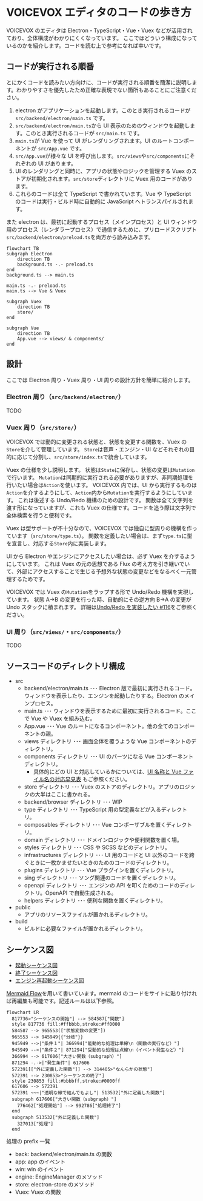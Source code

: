 # VOICEVOX エディタのコードの歩き方

VOICEVOX のエディタは Electron・TypeScript・Vue・Vuex などが活用されており、全体構成がわかりにくくなっています。
ここではどういう構成になっているのかを紹介します。コードを読む上で参考になれば幸いです。

## コードが実行される順番

とにかくコードを読みたい方向けに、コードが実行される順番を簡潔に説明します。わかりやすさを優先したため正確な表現でない箇所もあることにご注意ください。

1. electron がアプリケーションを起動します。このとき実行されるコードが `src/backend/electron/main.ts` です。
2. `src/backend/electron/main.ts`から UI 表示のためのウィンドウを起動します。このとき実行されるコードが `src/main.ts` です。
3. `main.ts`が Vue を使って UI がレンダリングされます。UI のルートコンポーネントが `src/App.vue` です。
4. `src/App.vue`が様々な UI を呼び出します。`src/views`や`src/components`にそれぞれの UI があります。
5. UI のレンダリングと同時に、アプリの状態やロジックを管理する Vuex のストアが初期化されます。`src/store`ディレクトリに Vuex 用のコードがあります。
6. これらのコードは全て TypeScript で書かれています。Vue や TypeScript のコードは実行・ビルド時に自動的に JavaScript へトランスパイルされます。

また electron は、最初に起動するプロセス（メインプロセス）と UI ウィンドウ用のプロセス（レンダラープロセス）で通信するために、プリロードスクリプト`src/backend/electron/preload.ts`を両方から読み込みます。

```mermaid
flowchart TB
subgraph Electron
    direction TB
    background.ts -.- preload.ts
end
background.ts --> main.ts

main.ts -.- preload.ts
main.ts --> Vue & Vuex

subgraph Vuex
    direction TB
    store/
end

subgraph Vue
    direction TB
    App.vue --> views/ & components/
end
```

## 設計

ここでは Electron 周り・Vuex 周り・UI 周りの設計方針を簡単に紹介します。

### Electron 周り（`src/backend/electron/`）

TODO

### Vuex 周り（`src/store/`）

VOICEVOX では動的に変更される状態と、状態を変更する関数を、Vuex の`Store`を介して管理しています。
`Store`は音声・エンジン・UI などそれぞれの目的に応じて分割し、`src/store/index.ts`で統合しています。

Vuex の仕様を少し説明します。
状態は`State`に保存し、状態の変更は`Mutation`で行います。
`Mutation`は同期的に実行される必要がありますが、非同期処理を行いたい場合は`Action`を使います。
VOICEVOX 内では、UI から実行するものは`Action`を介するようにして、`Action`内から`Mutation`を実行するようにしています。
これは後述する Undo/Redo 機構のための設計です。
関数は全て文字列を渡す形になっていますが、これも Vuex の仕様です。コードを追う際は文字列で全体検索を行うと便利です。

Vuex は型サポートが不十分なので、VOICEVOX では独自に型周りの機構を作っています（`src/store/type.ts`）。
関数を定義したい場合は、まず`type.ts`に型を宣言し、対応する`Store`内に実装します。

UI から Electron やエンジンにアクセスしたい場合は、必ず Vuex を介するようにしています。
これは Vuex の元の思想である Flux の考え方を引き継いでいて、外部にアクセスすることで生じる予想外な状態の変更などをなるべく一元管理するためです。

VOICEVOX では Vuex の`Mutation`をラップする形で Undo/Redo 機構を実現しています。
状態 A→B の変更を行った時、自動的にその逆方向 B→A の変更が Undo スタックに積まれます。
詳細は[Undo/Redo を実装したい #116](https://github.com/VOICEVOX/voicevox/issues/116)をご参照ください。

### UI 周り（`src/views/`・`src/components/`）

TODO

## ソースコードのディレクトリ構成

- src
  - backend/electron/main.ts ･･･ Electron 版で最初に実行されるコード。ウィンドウを表示したり、エンジンを起動したりする。Electron のメインプロセス。
  - main.ts ･･･ ウィンドウを表示するために最初に実行されるコード。ここで Vue や Vuex を組み込む。
  - App.vue ･･･ Vue のルートになるコンポーネント。他の全てのコンポーネントの親。
  - views ディレクトリ ･･･ 画面全体を覆うような Vue コンポーネントのディレクトリ。
  - components ディレクトリ ･･･ UI のパーツになる Vue コンポーネントディレクトリ。
    - 具体的にどの UI と対応しているかについては、[UI 名称と Vue ファイル名の対応早見表](UI名称とVueファイル名の対応早見表.md) もご参照ください。
  - store ディレクトリ ･･･ Vuex のストアのディレクトリ。アプリのロジックの大半はここに書かれる。
  - backend/browser ディレクトリ ･･･ WIP
  - type ディレクトリ ･･･ TypeScript 用の型定義などが入るディレクトリ。
  - composables ディレクトリ ･･･ Vue コンポーザブルを置くディレクトリ。
  - domain ディレクトリ ･･･ ドメインロジックや便利関数を置く場。
  - styles ディレクトリ ･･･ CSS や SCSS などのディレクトリ。
  - infrastructures ディレクトリ ･･･ UI 用のコードと UI 以外のコードを跨ぐときに一枚かませたいときのためのコードのディレクトリ。
  - plugins ディレクトリ ･･･ Vue プラグインを置くディレクトリ。
  - sing ディレクトリ ･･･ ソング関連のコードを置くディレクトリ。
  - openapi ディレクトリ ･･･ エンジンの API を叩くためのコードのディレクトリ。OpenAPI で自動生成される。
  - helpers ディレクトリ ･･･ 便利な関数を置くディレクトリ。
- public
  - アプリのリソースファイルが置かれるディレクトリ。
- build
  - ビルドに必要なファイルが置かれるディレクトリ。

## シーケンス図

- [起動シーケンス図](res/起動シーケンス図.md)
- [終了シーケンス図](res/終了シーケンス図.md)
- [エンジン再起動シーケンス図](res/エンジン再起動シーケンス図.md)

[Mermaid Flow](https://www.mermaidflow.app/)を用いて書いています。mermaid のコードをサイトに貼り付ければ再編集も可能です。記述ルールは以下参照。

```mermaid
flowchart LR
  817736>"シーケンスの開始"] --> 584587["関数"]
  style 817736 fill:#ffbbbb,stroke:#ff0000
  584587 --> 965553(["状態変数の変更"])
  965553 --> 945949{{"分岐"}}
  945949 -->|"条件１"| 366994["能動的な処理は単線\n（関数の実行など）"]
  945949 -->|"条件２"| 871294["受動的な処理は点線\n（イベント発生など）"]
  366994 --> 617606["大きい関数（subgraph）"]
  871294 -.->|"発生条件"| 617606
  572391[["外に定義した関数"]] --> 314405>"なんらかの状態"]
  572391 --> 230853>"シーケンスの終了"]
  style 230853 fill:#bbbbff,stroke:#0000ff
  617606 --> 572391
  572391 ~~~|"透明な線で結んでもよし"| 513532["外に定義した関数"]
  subgraph 617606["大きい関数（subgraph）"]
    776462["処理開始"] --> 992786["処理終了"]
  end
  subgraph 513532["外に定義した関数"]
    327013["処理"]
  end
```

処理の prefix 一覧

- back: backend/electron/main.ts の関数
- app: app のイベント
- win: win のイベント
- engine: EngineManager のメソッド
- store: electron-store のメソッド
- Vuex: Vuex の関数
